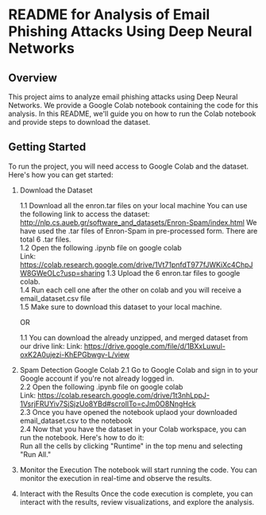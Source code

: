 # README for Analysis of Email Phishing Attacks Using Deep Neural Networks

## Overview

This project aims to analyze email phishing attacks using Deep Neural Networks. 
We provide a Google Colab notebook containing the code for this analysis. 
In this README, we'll guide you on how to run the Colab notebook and provide steps to download the dataset.

## Getting Started

To run the project, you will need access to Google Colab and the dataset. Here's how you can get started:

1. Download the Dataset

	1.1 Download all the enron.tar files on your local machine
		You can use the following link to access the dataset: http://nlp.cs.aueb.gr/software_and_datasets/Enron-Spam/index.html
		We have used the .tar files of Enron-Spam in pre-processed form. There are total 6 .tar files. <br>
	1.2  Open the following .ipynb file on google colab <br>
		Link: https://colab.research.google.com/drive/1Vt71pnfdT977fJWKiXc4ChpJW8GWeOLc?usp=sharing
	1.3 Upload the 6 enron.tar files to google colab. <br>
	1.4 Run each cell one after the other on colab and you will receive a email_dataset.csv file <br>
	1.5 Make sure to download this dataset to your local machine. <br>

	OR

	1.1 You can download the already unzipped, and merged dataset from our drive link:
		Link: https://drive.google.com/file/d/1BXxLuwul-oxK2A0ujezi-KhEPGbwgv-L/view

2. Spam Detection Google Colab
	2.1 Go to Google Colab and sign in to your Google account if you're not already logged in. <br>
	2.2 Open the following .ipynb file on google colab  <br>
		Link: https://colab.research.google.com/drive/1t3nhLppJ-1VsrjFRUYiv7SjSjzUo8YBd#scrollTo=cJm0O8NngHck <br>
	2.3 Once you have opened the notebook uplaod your downloaded email_dataset.csv to the notebook <br>
	2.4 Now that you have the dataset in your Colab workspace, you can run the notebook. Here's how to do it: <br>
		Run all the cells by clicking "Runtime" in the top menu and selecting "Run All." <br>

3. Monitor the Execution
The notebook will start running the code. You can monitor the execution in real-time and observe the results.

4. Interact with the Results
Once the code execution is complete, you can interact with the results, review visualizations, and explore the analysis.
